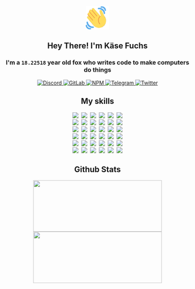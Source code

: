 <div><p align=center><img src=./resources/images/wave.gif width=64px height=64px></p><h2 align=center>Hey There! I'm Käse Fuchs</h2><h3 align=center>I'm a <code>18.22518</code> year old fox who writes code to make computers do things</h3><p align=center><a href=https://discord.com/users/507526681125322772><img alt=Discord src="https://img.shields.io/badge/Discord-5865F2?logo=discord&logoColor=white&style=flat-square#c63f58707890aec0157148e8456d81f2"> </a><a href=https://gitlab.com/kasefuchs><img alt=GitLab src="https://img.shields.io/badge/GitLab-330F63?logo=gitlab&logoColor=white&style=flat-square#c63f58707890aec0157148e8456d81f2"> </a><a href=https://npmjs.com/~kasefuchs><img alt=NPM src="https://img.shields.io/badge/NPM-CB3837?logo=npm&logoColor=white&style=flat-square#c63f58707890aec0157148e8456d81f2"> </a><a href=https://t.me/kasefuchs><img alt=Telegram src="https://img.shields.io/badge/Telegram-2CA5E0?logo=telegram&logoColor=white&style=flat-square#c63f58707890aec0157148e8456d81f2"> </a><a href=https://twitter.com/kasefuchs><img alt=Twitter src="https://img.shields.io/badge/Twitter-1DA1F2?logo=twitter&logoColor=white&style=flat-square#c63f58707890aec0157148e8456d81f2"></a></p><h2 align=center>My skills</h2><p align=center><a href=https://aws.amazon.com/ ><picture><source srcset="https://skillicons.dev/icons?i=aws&theme=dark#c63f58707890aec0157148e8456d81f2" media="(prefers-color-scheme: dark)"><source srcset="https://skillicons.dev/icons?i=aws&theme=light#c63f58707890aec0157148e8456d81f2" media="(prefers-color-scheme: light), (prefers-color-scheme: no-preference)"><img src="https://skillicons.dev/icons?i=aws&theme=light#c63f58707890aec0157148e8456d81f2"></picture></a>&nbsp;&nbsp;<a href=https://en.wikipedia.org/wiki/Bash_(Unix_shell)><picture><source srcset="https://skillicons.dev/icons?i=bash&theme=dark#c63f58707890aec0157148e8456d81f2" media="(prefers-color-scheme: dark)"><source srcset="https://skillicons.dev/icons?i=bash&theme=light#c63f58707890aec0157148e8456d81f2" media="(prefers-color-scheme: light), (prefers-color-scheme: no-preference)"><img src="https://skillicons.dev/icons?i=bash&theme=light#c63f58707890aec0157148e8456d81f2"></picture></a>&nbsp;&nbsp;<a href=https://discord.com/developers/docs><picture><source srcset="https://skillicons.dev/icons?i=bots&theme=dark#c63f58707890aec0157148e8456d81f2" media="(prefers-color-scheme: dark)"><source srcset="https://skillicons.dev/icons?i=bots&theme=light#c63f58707890aec0157148e8456d81f2" media="(prefers-color-scheme: light), (prefers-color-scheme: no-preference)"><img src="https://skillicons.dev/icons?i=bots&theme=light#c63f58707890aec0157148e8456d81f2"></picture></a>&nbsp;&nbsp;<a href=https://www.cloudflare.com/ ><picture><source srcset="https://skillicons.dev/icons?i=cloudflare&theme=dark#c63f58707890aec0157148e8456d81f2" media="(prefers-color-scheme: dark)"><source srcset="https://skillicons.dev/icons?i=cloudflare&theme=light#c63f58707890aec0157148e8456d81f2" media="(prefers-color-scheme: light), (prefers-color-scheme: no-preference)"><img src="https://skillicons.dev/icons?i=cloudflare&theme=light#c63f58707890aec0157148e8456d81f2"></picture></a>&nbsp;&nbsp;<a href=https://en.wikipedia.org/wiki/CSS><picture><source srcset="https://skillicons.dev/icons?i=css&theme=dark#c63f58707890aec0157148e8456d81f2" media="(prefers-color-scheme: dark)"><source srcset="https://skillicons.dev/icons?i=css&theme=light#c63f58707890aec0157148e8456d81f2" media="(prefers-color-scheme: light), (prefers-color-scheme: no-preference)"><img src="https://skillicons.dev/icons?i=css&theme=light#c63f58707890aec0157148e8456d81f2"></picture></a>&nbsp;&nbsp;<a href=https://www.docker.com/ ><picture><source srcset="https://skillicons.dev/icons?i=docker&theme=dark#c63f58707890aec0157148e8456d81f2" media="(prefers-color-scheme: dark)"><source srcset="https://skillicons.dev/icons?i=docker&theme=light#c63f58707890aec0157148e8456d81f2" media="(prefers-color-scheme: light), (prefers-color-scheme: no-preference)"><img src="https://skillicons.dev/icons?i=docker&theme=light#c63f58707890aec0157148e8456d81f2"></picture></a><br><a href=https://www.electronjs.org/ ><picture><source srcset="https://skillicons.dev/icons?i=electron&theme=dark#c63f58707890aec0157148e8456d81f2" media="(prefers-color-scheme: dark)"><source srcset="https://skillicons.dev/icons?i=electron&theme=light#c63f58707890aec0157148e8456d81f2" media="(prefers-color-scheme: light), (prefers-color-scheme: no-preference)"><img src="https://skillicons.dev/icons?i=electron&theme=light#c63f58707890aec0157148e8456d81f2"></picture></a>&nbsp;&nbsp;<a href=https://expressjs.com/ ><picture><source srcset="https://skillicons.dev/icons?i=express&theme=dark#c63f58707890aec0157148e8456d81f2" media="(prefers-color-scheme: dark)"><source srcset="https://skillicons.dev/icons?i=express&theme=light#c63f58707890aec0157148e8456d81f2" media="(prefers-color-scheme: light), (prefers-color-scheme: no-preference)"><img src="https://skillicons.dev/icons?i=express&theme=light#c63f58707890aec0157148e8456d81f2"></picture></a>&nbsp;&nbsp;<a href=https://www.figma.com/ ><picture><source srcset="https://skillicons.dev/icons?i=figma&theme=dark#c63f58707890aec0157148e8456d81f2" media="(prefers-color-scheme: dark)"><source srcset="https://skillicons.dev/icons?i=figma&theme=light#c63f58707890aec0157148e8456d81f2" media="(prefers-color-scheme: light), (prefers-color-scheme: no-preference)"><img src="https://skillicons.dev/icons?i=figma&theme=light#c63f58707890aec0157148e8456d81f2"></picture></a>&nbsp;&nbsp;<a href=https://firebase.google.com/ ><picture><source srcset="https://skillicons.dev/icons?i=firebase&theme=dark#c63f58707890aec0157148e8456d81f2" media="(prefers-color-scheme: dark)"><source srcset="https://skillicons.dev/icons?i=firebase&theme=light#c63f58707890aec0157148e8456d81f2" media="(prefers-color-scheme: light), (prefers-color-scheme: no-preference)"><img src="https://skillicons.dev/icons?i=firebase&theme=light#c63f58707890aec0157148e8456d81f2"></picture></a>&nbsp;&nbsp;<a href=https://flask.palletsprojects.com/ ><picture><source srcset="https://skillicons.dev/icons?i=flask&theme=dark#c63f58707890aec0157148e8456d81f2" media="(prefers-color-scheme: dark)"><source srcset="https://skillicons.dev/icons?i=flask&theme=light#c63f58707890aec0157148e8456d81f2" media="(prefers-color-scheme: light), (prefers-color-scheme: no-preference)"><img src="https://skillicons.dev/icons?i=flask&theme=light#c63f58707890aec0157148e8456d81f2"></picture></a>&nbsp;&nbsp;<a href=https://cloud.google.com/ ><picture><source srcset="https://skillicons.dev/icons?i=gcp&theme=dark#c63f58707890aec0157148e8456d81f2" media="(prefers-color-scheme: dark)"><source srcset="https://skillicons.dev/icons?i=gcp&theme=light#c63f58707890aec0157148e8456d81f2" media="(prefers-color-scheme: light), (prefers-color-scheme: no-preference)"><img src="https://skillicons.dev/icons?i=gcp&theme=light#c63f58707890aec0157148e8456d81f2"></picture></a><br><a href=https://git-scm.com/ ><picture><source srcset="https://skillicons.dev/icons?i=git&theme=dark#c63f58707890aec0157148e8456d81f2" media="(prefers-color-scheme: dark)"><source srcset="https://skillicons.dev/icons?i=git&theme=light#c63f58707890aec0157148e8456d81f2" media="(prefers-color-scheme: light), (prefers-color-scheme: no-preference)"><img src="https://skillicons.dev/icons?i=git&theme=light#c63f58707890aec0157148e8456d81f2"></picture></a>&nbsp;&nbsp;<a href=https://github.com/ ><picture><source srcset="https://skillicons.dev/icons?i=github&theme=dark#c63f58707890aec0157148e8456d81f2" media="(prefers-color-scheme: dark)"><source srcset="https://skillicons.dev/icons?i=github&theme=light#c63f58707890aec0157148e8456d81f2" media="(prefers-color-scheme: light), (prefers-color-scheme: no-preference)"><img src="https://skillicons.dev/icons?i=github&theme=light#c63f58707890aec0157148e8456d81f2"></picture></a>&nbsp;&nbsp;<a href=https://gitlab.com/ ><picture><source srcset="https://skillicons.dev/icons?i=gitlab&theme=dark#c63f58707890aec0157148e8456d81f2" media="(prefers-color-scheme: dark)"><source srcset="https://skillicons.dev/icons?i=gitlab&theme=light#c63f58707890aec0157148e8456d81f2" media="(prefers-color-scheme: light), (prefers-color-scheme: no-preference)"><img src="https://skillicons.dev/icons?i=gitlab&theme=light#c63f58707890aec0157148e8456d81f2"></picture></a>&nbsp;&nbsp;<a href=https://www.heroku.com/ ><picture><source srcset="https://skillicons.dev/icons?i=heroku&theme=dark#c63f58707890aec0157148e8456d81f2" media="(prefers-color-scheme: dark)"><source srcset="https://skillicons.dev/icons?i=heroku&theme=light#c63f58707890aec0157148e8456d81f2" media="(prefers-color-scheme: light), (prefers-color-scheme: no-preference)"><img src="https://skillicons.dev/icons?i=heroku&theme=light#c63f58707890aec0157148e8456d81f2"></picture></a>&nbsp;&nbsp;<a href=https://en.wikipedia.org/wiki/HTML><picture><source srcset="https://skillicons.dev/icons?i=html&theme=dark#c63f58707890aec0157148e8456d81f2" media="(prefers-color-scheme: dark)"><source srcset="https://skillicons.dev/icons?i=html&theme=light#c63f58707890aec0157148e8456d81f2" media="(prefers-color-scheme: light), (prefers-color-scheme: no-preference)"><img src="https://skillicons.dev/icons?i=html&theme=light#c63f58707890aec0157148e8456d81f2"></picture></a>&nbsp;&nbsp;<a href=https://en.wikipedia.org/wiki/JavaScript><picture><source srcset="https://skillicons.dev/icons?i=js&theme=dark#c63f58707890aec0157148e8456d81f2" media="(prefers-color-scheme: dark)"><source srcset="https://skillicons.dev/icons?i=js&theme=light#c63f58707890aec0157148e8456d81f2" media="(prefers-color-scheme: light), (prefers-color-scheme: no-preference)"><img src="https://skillicons.dev/icons?i=js&theme=light#c63f58707890aec0157148e8456d81f2"></picture></a><br><a href=https://en.wikipedia.org/wiki/Linux><picture><source srcset="https://skillicons.dev/icons?i=linux&theme=dark#c63f58707890aec0157148e8456d81f2" media="(prefers-color-scheme: dark)"><source srcset="https://skillicons.dev/icons?i=linux&theme=light#c63f58707890aec0157148e8456d81f2" media="(prefers-color-scheme: light), (prefers-color-scheme: no-preference)"><img src="https://skillicons.dev/icons?i=linux&theme=light#c63f58707890aec0157148e8456d81f2"></picture></a>&nbsp;&nbsp;<a href=https://mui.com/ ><picture><source srcset="https://skillicons.dev/icons?i=materialui&theme=dark#c63f58707890aec0157148e8456d81f2" media="(prefers-color-scheme: dark)"><source srcset="https://skillicons.dev/icons?i=materialui&theme=light#c63f58707890aec0157148e8456d81f2" media="(prefers-color-scheme: light), (prefers-color-scheme: no-preference)"><img src="https://skillicons.dev/icons?i=materialui&theme=light#c63f58707890aec0157148e8456d81f2"></picture></a>&nbsp;&nbsp;<a href=https://en.wikipedia.org/wiki/Markdown><picture><source srcset="https://skillicons.dev/icons?i=md&theme=dark#c63f58707890aec0157148e8456d81f2" media="(prefers-color-scheme: dark)"><source srcset="https://skillicons.dev/icons?i=md&theme=light#c63f58707890aec0157148e8456d81f2" media="(prefers-color-scheme: light), (prefers-color-scheme: no-preference)"><img src="https://skillicons.dev/icons?i=md&theme=light#c63f58707890aec0157148e8456d81f2"></picture></a>&nbsp;&nbsp;<a href=https://www.mongodb.com/ ><picture><source srcset="https://skillicons.dev/icons?i=mongodb&theme=dark#c63f58707890aec0157148e8456d81f2" media="(prefers-color-scheme: dark)"><source srcset="https://skillicons.dev/icons?i=mongodb&theme=light#c63f58707890aec0157148e8456d81f2" media="(prefers-color-scheme: light), (prefers-color-scheme: no-preference)"><img src="https://skillicons.dev/icons?i=mongodb&theme=light#c63f58707890aec0157148e8456d81f2"></picture></a>&nbsp;&nbsp;<a href=https://www.mysql.com/ ><picture><source srcset="https://skillicons.dev/icons?i=mysql&theme=dark#c63f58707890aec0157148e8456d81f2" media="(prefers-color-scheme: dark)"><source srcset="https://skillicons.dev/icons?i=mysql&theme=light#c63f58707890aec0157148e8456d81f2" media="(prefers-color-scheme: light), (prefers-color-scheme: no-preference)"><img src="https://skillicons.dev/icons?i=mysql&theme=light#c63f58707890aec0157148e8456d81f2"></picture></a>&nbsp;&nbsp;<a href=https://nextjs.org/ ><picture><source srcset="https://skillicons.dev/icons?i=nextjs&theme=dark#c63f58707890aec0157148e8456d81f2" media="(prefers-color-scheme: dark)"><source srcset="https://skillicons.dev/icons?i=nextjs&theme=light#c63f58707890aec0157148e8456d81f2" media="(prefers-color-scheme: light), (prefers-color-scheme: no-preference)"><img src="https://skillicons.dev/icons?i=nextjs&theme=light#c63f58707890aec0157148e8456d81f2"></picture></a><br><a href=https://nodejs.org/en/ ><picture><source srcset="https://skillicons.dev/icons?i=nodejs&theme=dark#c63f58707890aec0157148e8456d81f2" media="(prefers-color-scheme: dark)"><source srcset="https://skillicons.dev/icons?i=nodejs&theme=light#c63f58707890aec0157148e8456d81f2" media="(prefers-color-scheme: light), (prefers-color-scheme: no-preference)"><img src="https://skillicons.dev/icons?i=nodejs&theme=light#c63f58707890aec0157148e8456d81f2"></picture></a>&nbsp;&nbsp;<a href=https://www.postgresql.org/ ><picture><source srcset="https://skillicons.dev/icons?i=postgres&theme=dark#c63f58707890aec0157148e8456d81f2" media="(prefers-color-scheme: dark)"><source srcset="https://skillicons.dev/icons?i=postgres&theme=light#c63f58707890aec0157148e8456d81f2" media="(prefers-color-scheme: light), (prefers-color-scheme: no-preference)"><img src="https://skillicons.dev/icons?i=postgres&theme=light#c63f58707890aec0157148e8456d81f2"></picture></a>&nbsp;&nbsp;<a href=https://learn.microsoft.com/en-us/powershell/ ><picture><source srcset="https://skillicons.dev/icons?i=powershell&theme=dark#c63f58707890aec0157148e8456d81f2" media="(prefers-color-scheme: dark)"><source srcset="https://skillicons.dev/icons?i=powershell&theme=light#c63f58707890aec0157148e8456d81f2" media="(prefers-color-scheme: light), (prefers-color-scheme: no-preference)"><img src="https://skillicons.dev/icons?i=powershell&theme=light#c63f58707890aec0157148e8456d81f2"></picture></a>&nbsp;&nbsp;<a href=https://www.python.org/ ><picture><source srcset="https://skillicons.dev/icons?i=py&theme=dark#c63f58707890aec0157148e8456d81f2" media="(prefers-color-scheme: dark)"><source srcset="https://skillicons.dev/icons?i=py&theme=light#c63f58707890aec0157148e8456d81f2" media="(prefers-color-scheme: light), (prefers-color-scheme: no-preference)"><img src="https://skillicons.dev/icons?i=py&theme=light#c63f58707890aec0157148e8456d81f2"></picture></a>&nbsp;&nbsp;<a href=https://www.raspberrypi.org/ ><picture><source srcset="https://skillicons.dev/icons?i=raspberrypi&theme=dark#c63f58707890aec0157148e8456d81f2" media="(prefers-color-scheme: dark)"><source srcset="https://skillicons.dev/icons?i=raspberrypi&theme=light#c63f58707890aec0157148e8456d81f2" media="(prefers-color-scheme: light), (prefers-color-scheme: no-preference)"><img src="https://skillicons.dev/icons?i=raspberrypi&theme=light#c63f58707890aec0157148e8456d81f2"></picture></a>&nbsp;&nbsp;<a href=https://reactjs.org/ ><picture><source srcset="https://skillicons.dev/icons?i=react&theme=dark#c63f58707890aec0157148e8456d81f2" media="(prefers-color-scheme: dark)"><source srcset="https://skillicons.dev/icons?i=react&theme=light#c63f58707890aec0157148e8456d81f2" media="(prefers-color-scheme: light), (prefers-color-scheme: no-preference)"><img src="https://skillicons.dev/icons?i=react&theme=light#c63f58707890aec0157148e8456d81f2"></picture></a><br><a href=https://redux.js.org/ ><picture><source srcset="https://skillicons.dev/icons?i=redux&theme=dark#c63f58707890aec0157148e8456d81f2" media="(prefers-color-scheme: dark)"><source srcset="https://skillicons.dev/icons?i=redux&theme=light#c63f58707890aec0157148e8456d81f2" media="(prefers-color-scheme: light), (prefers-color-scheme: no-preference)"><img src="https://skillicons.dev/icons?i=redux&theme=light#c63f58707890aec0157148e8456d81f2"></picture></a>&nbsp;&nbsp;<a href=https://en.wikipedia.org/wiki/Regular_expression><picture><source srcset="https://skillicons.dev/icons?i=regex&theme=dark#c63f58707890aec0157148e8456d81f2" media="(prefers-color-scheme: dark)"><source srcset="https://skillicons.dev/icons?i=regex&theme=light#c63f58707890aec0157148e8456d81f2" media="(prefers-color-scheme: light), (prefers-color-scheme: no-preference)"><img src="https://skillicons.dev/icons?i=regex&theme=light#c63f58707890aec0157148e8456d81f2"></picture></a>&nbsp;&nbsp;<a href=https://en.wikipedia.org/wiki/Sass_(stylesheet_language)><picture><source srcset="https://skillicons.dev/icons?i=sass&theme=dark#c63f58707890aec0157148e8456d81f2" media="(prefers-color-scheme: dark)"><source srcset="https://skillicons.dev/icons?i=sass&theme=light#c63f58707890aec0157148e8456d81f2" media="(prefers-color-scheme: light), (prefers-color-scheme: no-preference)"><img src="https://skillicons.dev/icons?i=sass&theme=light#c63f58707890aec0157148e8456d81f2"></picture></a>&nbsp;&nbsp;<a href=https://www.typescriptlang.org/ ><picture><source srcset="https://skillicons.dev/icons?i=ts&theme=dark#c63f58707890aec0157148e8456d81f2" media="(prefers-color-scheme: dark)"><source srcset="https://skillicons.dev/icons?i=ts&theme=light#c63f58707890aec0157148e8456d81f2" media="(prefers-color-scheme: light), (prefers-color-scheme: no-preference)"><img src="https://skillicons.dev/icons?i=ts&theme=light#c63f58707890aec0157148e8456d81f2"></picture></a>&nbsp;&nbsp;<a href=https://unity.com/ ><picture><source srcset="https://skillicons.dev/icons?i=unity&theme=dark#c63f58707890aec0157148e8456d81f2" media="(prefers-color-scheme: dark)"><source srcset="https://skillicons.dev/icons?i=unity&theme=light#c63f58707890aec0157148e8456d81f2" media="(prefers-color-scheme: light), (prefers-color-scheme: no-preference)"><img src="https://skillicons.dev/icons?i=unity&theme=light#c63f58707890aec0157148e8456d81f2"></picture></a>&nbsp;&nbsp;<a href=https://workers.cloudflare.com/ ><picture><source srcset="https://skillicons.dev/icons?i=workers&theme=dark#c63f58707890aec0157148e8456d81f2" media="(prefers-color-scheme: dark)"><source srcset="https://skillicons.dev/icons?i=workers&theme=light#c63f58707890aec0157148e8456d81f2" media="(prefers-color-scheme: light), (prefers-color-scheme: no-preference)"><img src="https://skillicons.dev/icons?i=workers&theme=light#c63f58707890aec0157148e8456d81f2"></picture></a><br></p><h2 align=center>Github Stats</h2><p align=center><picture><source srcset="https://github-readme-stats-kasefuchs.vercel.app/api/?count_private=true&hide_border=true&hide_rank=true&line_height=20&hide_title=true&username=Kasefuchs&theme=dark#c63f58707890aec0157148e8456d81f2" media="(prefers-color-scheme: dark)"><source srcset="https://github-readme-stats-kasefuchs.vercel.app/api/?count_private=true&hide_border=true&hide_rank=true&line_height=20&hide_title=true&username=Kasefuchs&theme=light#c63f58707890aec0157148e8456d81f2" media="(prefers-color-scheme: light), (prefers-color-scheme: no-preference)"><img align=middle width=350 height=140 src="https://github-readme-stats-kasefuchs.vercel.app/api/?count_private=true&hide_border=true&hide_rank=true&line_height=20&hide_title=true&username=Kasefuchs&theme=light#c63f58707890aec0157148e8456d81f2"></picture><picture><source srcset="https://github-readme-stats-kasefuchs.vercel.app/api/top-langs/?count_private=true&hide_border=true&layout=compact&username=Kasefuchs&theme=dark#c63f58707890aec0157148e8456d81f2" media="(prefers-color-scheme: dark)"><source srcset="https://github-readme-stats-kasefuchs.vercel.app/api/top-langs/?count_private=true&hide_border=true&layout=compact&username=Kasefuchs&theme=light#c63f58707890aec0157148e8456d81f2" media="(prefers-color-scheme: light), (prefers-color-scheme: no-preference)"><img align=middle width=350 height=140 src="https://github-readme-stats-kasefuchs.vercel.app/api/top-langs/?count_private=true&hide_border=true&layout=compact&username=Kasefuchs&theme=light#c63f58707890aec0157148e8456d81f2"></picture></p><img src="https://hit.yhype.me/github/profile?user_id=64592097#c63f58707890aec0157148e8456d81f2" alt=""></div>